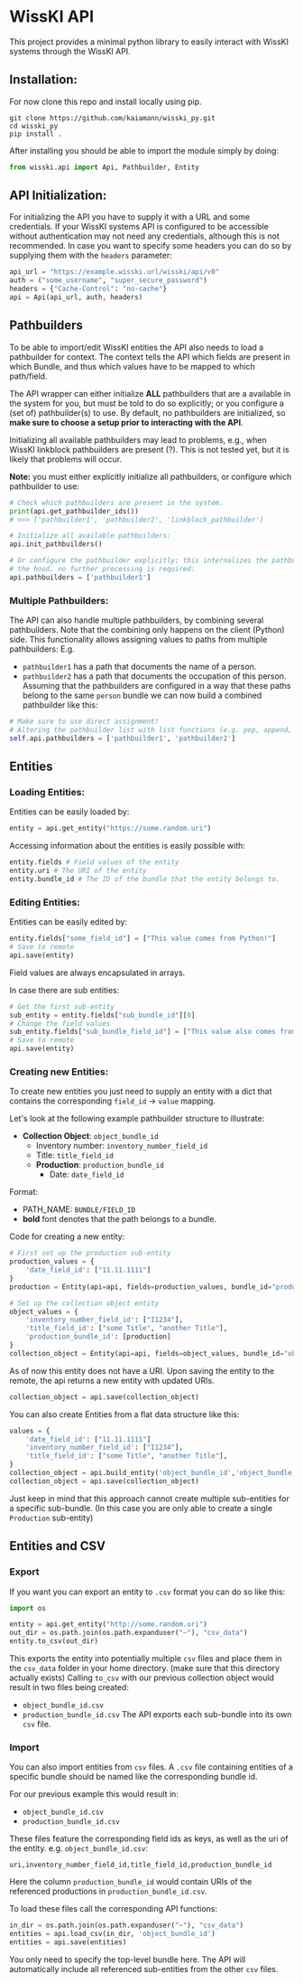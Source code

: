 # WissKI API
This project provides a minimal python library to easily interact with WissKI systems through the WissKI API.

## Installation:
For now clone this repo and install locally using pip.
```
git clone https://github.com/kaiamann/wisski_py.git
cd wisski_py
pip install .
```
After installing you should be able to import the module simply by doing:
```py
from wisski.api import Api, Pathbuilder, Entity
```

## API Initialization:
For initializing the API you have to supply it with a URL and some credentials.
If your WissKI systems API is configured to be accessible without authentication may not need any credentials, although this is not recommended.
In case you want to specify some headers you can do so by supplying them with the `headers` parameter:
```py
api_url = "https://example.wisski.url/wisski/api/v0"
auth = ("some_username", "super_secure_password")
headers = {"Cache-Control": "no-cache"}
api = Api(api_url, auth, headers)
```

## Pathbuilders
To be able to import/edit WissKI entities the API also needs to load a pathbuilder for context.
The context tells the API which fields are present in which Bundle, and thus which values have to be mapped to which path/field.

The API wrapper can either initialize **ALL** pathbuilders that are a available in the system for you, but must be told to do so explicitly; or you configure a (set of) pathbuilder(s) to use.
By default, no pathbuilders are initialized, so **make sure to choose a setup prior to interacting with the API**.

Initializing all available pathbuilders may lead to problems, e.g., when WissKI linkblock pathbuilders are present (?).
This is not tested yet, but it is likely that problems will occur.

**Note:** you must either explicitly initialize all pathbuilders, or configure which pathbuilder to use:

```python
# Check which pathbuilders are present in the system.
print(api.get_pathbuilder_ids()) 
# >>> ['pathbuilder1', 'pathbuilder2', 'linkblock_pathbuilder']

# Initialize all available pathbuilders:
api.init_pathbuilders()

# Or configure the pathbuilder explicitly; this internalizes the pathbuilder under
# the hood, no further processing is required:
api.pathbuilders = ['pathbuilder1']
```

### Multiple Pathbuilders:
The API can also handle multiple pathbuilders, by combining several pathbuilders.
Note that the combining only happens on the client (Python) side.
This functionality allows assigning values to paths from multiple pathbuilders:
E.g.
- `pathbuilder1` has a path that documents the name of a person.
- `pathbuilder2` has a path that documents the occupation of this person.
Assuming that the pathbuilders are configured in a way that these paths belong to the same `person` bundle we can now build a combined pathbuilder like this:
```py
# Make sure to use direct assignment!
# Altering the pathbuilder list with list functions (e.g. pop, append, etc.) won't work properly for now.
self.api.pathbuilders = ['pathbuilder1', 'pathbuilder2']
```

## Entities

### Loading Entities:
Entities can be easily loaded by:
```py
entity = api.get_entity("https://some.random.uri")
```
Accessing information about the entities is easily possible with:
```py
entity.fields # Field values of the entity
entity.uri # The URI of the entity
entity.bundle_id # The ID of the bundle that the entity belongs to.
```

### Editing Entities:
Entities can be easily edited by:
```py
entity.fields["some_field_id"] = ["This value comes from Python!"]
# Save to remote
api.save(entity)
```
Field values are always encapsulated in arrays.


In case there are sub entities:
```py
# Get the first sub-entity
sub_entity = entity.fields["sub_bundle_id"][0]
# Change the field values
sub_entity.fields["sub_bundle_field_id"] = ["This value also comes from Python!"]
# Save to remote
api.save(entity)
```

### Creating new Entities:
To create new entities you just need to supply an entity with a dict that contains the corresponding `field_id` &rarr; `value` mapping.

Let's look at the following example pathbuilder structure to illustrate:
- **Collection Object**: `object_bundle_id`
  - Inventory number: `inventory_number_field_id`
  - Title: `title_field_id`
  - **Production**: `production_bundle_id`
    - Date: `date_field_id`

Format:
- PATH_NAME: `BUNDLE/FIELD_ID`
- **bold** font denotes that the path belongs to a bundle.

Code for creating a new entity:
```py
# First set up the production sub-entity
production_values = {
    'date_field_id': ["11.11.1111"]
}
production = Entity(api=api, fields=production_values, bundle_id="production_bundle_id")

# Set up the collection object entity
object_values = {
    'inventory_number_field_id': ["I1234"],
    'title_field_id': ["some Title", "another Title"],
    'production_bundle_id': [production]
}
collection_object = Entity(api=api, fields=object_values, bundle_id="object_bundle_id")
```
As of now this entity does not have a URI.
Upon saving the entity to the remote, the api returns a new entity with updated URIs.
```py
collection_object = api.save(collection_object)
```

You can also create Entities from a flat data structure like this:
```py
values = {
    'date_field_id': ["11.11.1111"]
    'inventory_number_field_id': ["I1234"],
    'title_field_id': ["some Title", "another Title"],
}
collection_object = api.build_entity('object_bundle_id','object_bundle_id',  values)
collection_object = api.save(collection_object)
```
Just keep in mind that this approach cannot create multiple sub-entities for a specific sub-bundle. (In this case you are only able to create a single `Production` sub-entity)

## Entities and CSV

### Export
If you want you can export an entity to `.csv` format you can do so like this:
```py
import os

entity = api.get_entity("http://some.random.uri")
out_dir = os.path.join(os.path.expanduser("~"), "csv_data")
entity.to_csv(out_dir)
```
This exports the entity into potentially multiple `csv` files and place them in the `csv_data` folder in your home directory. (make sure that this directory actually exists)
Calling `to_csv` with our previous collection object would result in two files being created:
- `object_bundle_id.csv`
- `production_bundle_id.csv`
The API exports each sub-bundle into its own `csv` file.


### Import
You can also import entities from `csv` files.
A `.csv` file containing entities of a specific bundle should be named like the corresponding bundle id.

For our previous example this would result in:
- `object_bundle_id.csv`
- `production_bundle_id.csv`

These files feature the corresponding field ids as keys, as well as the uri of the entity.
e.g. `object_bundle_id.csv`:
```
uri,inventory_number_field_id,title_field_id,production_bundle_id
```

Here the column `production_bundle_id` would contain URIs of the referenced productions in `production_bundle_id.csv`.

To load these files call the corresponding API functions:
```py
in_dir = os.path.join(os.path.expanduser("~"), "csv_data")
entities = api.load_csv(in_dir, 'object_bundle_id')
entities = api.save(entities)
```
You only need to specify the top-level bundle here.
The API will automatically include all referenced sub-entities from the other `csv` files.
